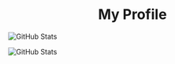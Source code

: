 # <center> My Profile

![GitHub Stats](https://github-readme-streak-stats.herokuapp.com/?user=DenizGazitepe&theme=tokyonight&hide_border=true)

![GitHub Stats](https://github-readme-stats.vercel.app/api?username=DenizGazitepe&theme=tokyonight&show_icons=true&hide_border=true&count_private=true)
